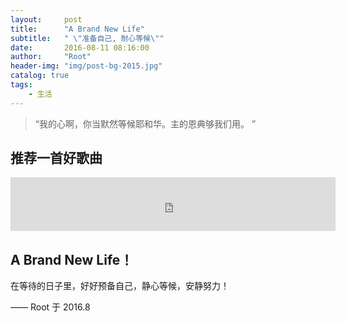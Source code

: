 ```yaml
---
layout:     post
title:      "A Brand New Life"
subtitle:   " \"准备自己, 耐心等候\""
date:       2016-08-11 08:16:00
author:     "Root"
header-img: "img/post-bg-2015.jpg"
catalog: true
tags:
    - 生活
---
```


> “我的心啊，你当默然等候耶和华。主的恩典够我们用。 ”

## 推荐一首好歌曲

<iframe frameborder="no" border="0" marginwidth="0" marginheight="0" width=520 height=86 src="http://music.163.com/outchain/player?type=2&id=2485441&auto=1&height=66"></iframe>

## A Brand New Life！

在等待的日子里，好好预备自己，静心等候，安静努力！

—— Root 于 2016.8


